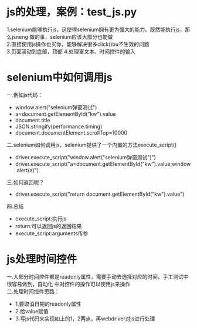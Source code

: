 # js的处理，案例：test_js.py

1.selenium能够执行js，这使得selenium拥有更为强大的能力。既然能执行js，那么jsneng 做的事，selenium应该大部分也能做  
2.直接使用js操作也买你，能够解决很多click()bu不生效的问题   
3.页面滚动到底部，顶部 4.处理富文本、时间控件的输入

# selenium中如何调用js

一.例如js代码：

* window.alert("selenium弹窗测试")
* a=document.getElementById("kw").value
* document.title
* JSON.stringify(performance.timing)
* document.documentElement.scrollTop=10000

二.selenium如何调用js，selenium提供了一个内置的方法execute_script()

* driver.execute_script("window.alert("selenium弹窗测试")")
* driver.execute_script("a=document.getElementById("kw").value;window.alert(a)")

三.如何返回呢？

* driver.execute_script("return document.getElementById("kw").value")

四.总结

* execute_script:执行js
* return:可以返回js的返回结果
* execute_script:arguments传参

# js处理时间控件

一.大部分时间控件都是readonly属性，需要手动去选择对应的时间，手工测试中很容易做到，自动化 中对控件的操作可以使用js来操作  
二.处理时间控件思路：

* 1.要取消日期的readonly属性
* 2.给value赋值
* 3.写js代码来实现如上的1，2两点，再webdriver对js进行处理
